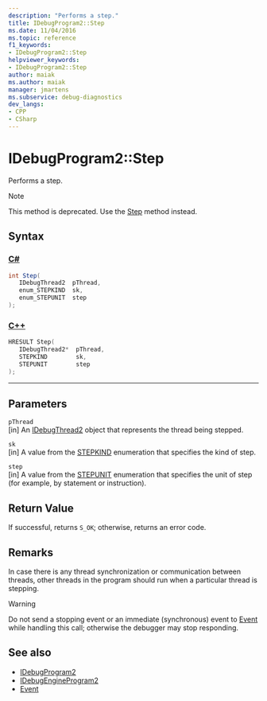 ```yaml
---
description: "Performs a step."
title: IDebugProgram2::Step
ms.date: 11/04/2016
ms.topic: reference
f1_keywords:
- IDebugProgram2::Step
helpviewer_keywords:
- IDebugProgram2::Step
author: maiak
ms.author: maiak
manager: jmartens
ms.subservice: debug-diagnostics
dev_langs:
- CPP
- CSharp
---
```

# IDebugProgram2::Step

Performs a step.

> [!NOTE]
> This method is deprecated. Use the [Step](../../../extensibility/debugger/reference/idebugprocess3-step.md) method instead.

## Syntax

### [C#](#tab/csharp)
```csharp
int Step( 
   IDebugThread2  pThread,
   enum_STEPKIND  sk,
   enum_STEPUNIT  step
);
```
### [C++](#tab/cpp)
```cpp
HRESULT Step( 
   IDebugThread2*  pThread,
   STEPKIND        sk,
   STEPUNIT        step
);
```
---

## Parameters
`pThread`\
[in] An [IDebugThread2](../../../extensibility/debugger/reference/idebugthread2.md) object that represents the thread being stepped.

`sk`\
[in] A value from the [STEPKIND](../../../extensibility/debugger/reference/stepkind.md) enumeration that specifies the kind of step.

`step`\
[in] A value from the [STEPUNIT](../../../extensibility/debugger/reference/stepunit.md) enumeration that specifies the unit of step (for example, by statement or instruction).

## Return Value
 If successful, returns `S_OK`; otherwise, returns an error code.

## Remarks
 In case there is any thread synchronization or communication between threads, other threads in the program should run when a particular thread is stepping.

> [!WARNING]
> Do not send a stopping event or an immediate (synchronous) event to [Event](../../../extensibility/debugger/reference/idebugeventcallback2-event.md) while handling this call; otherwise the debugger may stop responding.

## See also
- [IDebugProgram2](../../../extensibility/debugger/reference/idebugprogram2.md)
- [IDebugEngineProgram2](../../../extensibility/debugger/reference/idebugengineprogram2.md)
- [Event](../../../extensibility/debugger/reference/idebugeventcallback2-event.md)
